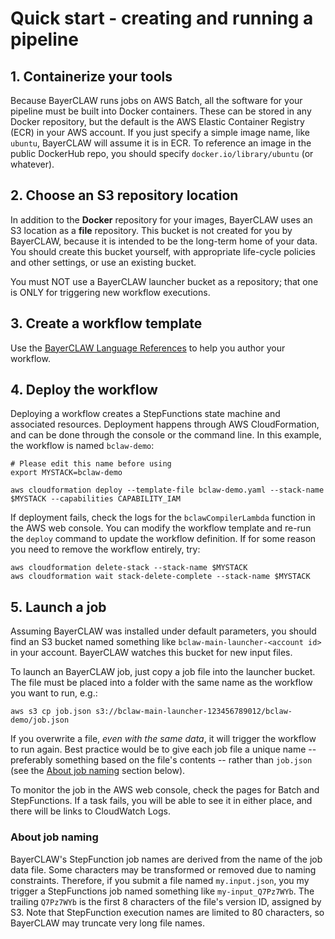# Quick start - creating and running a pipeline

## 1. Containerize your tools

Because BayerCLAW runs jobs on AWS Batch, all the software for your pipeline must be built into Docker containers.
These can be stored in any Docker repository, but the default is the AWS Elastic Container Registry (ECR) in your AWS
account. If you just specify a simple image name, like `ubuntu`, BayerCLAW will assume it is in ECR.
To reference an image in the public DockerHub repo, you should specify `docker.io/library/ubuntu` (or whatever).

## 2. Choose an S3 repository location

In addition to the **Docker** repository for your images, BayerCLAW uses an S3 location as a **file** repository.
This bucket is not created for you by BayerCLAW, because it is intended to be the long-term home of your data.
You should create this bucket yourself, with appropriate life-cycle policies and other settings, or use an existing bucket.

You must NOT use a BayerCLAW launcher bucket as a repository; that one is ONLY for triggering new workflow executions.

## 3. Create a workflow template

Use the [BayerCLAW Language References](language.md) to help you author your workflow.

## 4. Deploy the workflow

Deploying a workflow creates a StepFunctions state machine and associated resources.
Deployment happens through AWS CloudFormation, and can be done through the console or the command line.
In this example, the workflow is named `bclaw-demo`:

```
# Please edit this name before using
export MYSTACK=bclaw-demo

aws cloudformation deploy --template-file bclaw-demo.yaml --stack-name $MYSTACK --capabilities CAPABILITY_IAM
```

If deployment fails, check the logs for the `bclawCompilerLambda` function in the AWS web console.
You can modify the workflow template and re-run the `deploy` command to update the workflow definition.
If for some reason you need to remove the workflow entirely, try:

```
aws cloudformation delete-stack --stack-name $MYSTACK
aws cloudformation wait stack-delete-complete --stack-name $MYSTACK
```

## 5. Launch a job

Assuming BayerCLAW was installed under default parameters, you should find an S3 bucket named something
like `bclaw-main-launcher-<account id>` in your account. BayerCLAW watches this bucket for new input files.

To launch an BayerCLAW job, just copy a job file into the launcher bucket. The file must be placed into a
folder with the same name as the workflow you want to run, e.g.:

```
aws s3 cp job.json s3://bclaw-main-launcher-123456789012/bclaw-demo/job.json
```

If you overwrite a file, *even with the same data*, it will trigger the workflow to run again.
Best practice would be to give each job file a unique name -- preferably something based on the file's
contents -- rather than `job.json` (see the [About job naming](#about-job-naming) section below).

To monitor the job in the AWS web console, check the pages for Batch and StepFunctions.
If a task fails, you will be able to see it in either place, and there will be links to CloudWatch Logs.

### About job naming
BayerCLAW's StepFunction job names are derived from the name of the job data file. Some characters
may be transformed or removed due to naming constraints. Therefore, if you submit a file named 
`my.input.json`, you my trigger a StepFunctions job named something like `my-input_Q7Pz7WYb`.
The trailing `Q7Pz7WYb` is the first 8 characters of the file's version ID, assigned by S3. Note
that StepFunction execution names are limited to 80 characters, so BayerCLAW may truncate very
long file names.